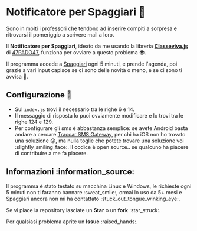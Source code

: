 Notificatore per Spaggiari :loudspeaker:
========================================

Sono in molti i professori che tendono ad inserire compiti a sorpresa e ritrovarsi il pomeriggio a scrivere mail a loro.

Il **Notificatore per Spaggiari**, ideato da me usando la libreria [**Classeviva.js**](https://www.npmjs.com/package/classeviva.js) di [47PADO47](https://github.com/47PADO47), funziona per ovviare a questo problema :sunglasses:.

Il programma accede a [Spaggiari](https://www.spaggiari.eu/) ogni 5 minuti, e prende l'agenda, poi grazie a vari input capisce se ci sono delle novità o meno, e se ci sono ti avvisa :mega:.

Configurazione :wrench:
-----------------------

*   Sul `index.js` trovi il necessario tra le righe 6 e 14.
*   Il messaggio di risposta lo puoi ovviamente modificare e lo trovi tra le righe 124 e 129.
*   Per configurare gli sms è abbastanza semplice: se avete Android basta andare a cercare [Traccar SMS Gateway](https://www.traccar.org/sms-gateway/), per chi ha iOS non ho trovato una soluzione :disappointed:, ma nulla toglie che potete trovare una soluzione voi :slightly\_smiling\_face:. Il codice è open source.. se qualcuno ha piacere di contribuire a me fa piacere.

Informazioni :information\_source:
----------------------------------

Il programma è stato testato su macchina Linux e Windows, le richieste ogni 5 minuti non ti faranno bannare :sweat\_smile:, ormai lo uso da 5+ mesi e Spaggiari ancora non mi ha contattato :stuck\_out\_tongue\_winking\_eye:.

Se vi piace la repository lasciate un **Star** o un **fork** :star\_struck:.

Per qualsiasi problema aprite un **Issue** :raised\_hands:.

